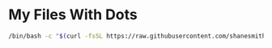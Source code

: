 # My Files With Dots

```sh
/bin/bash -c "$(curl -fsSL https://raw.githubusercontent.com/shanesmith/dotfiles/refs/heads/master/install.sh)"
```
